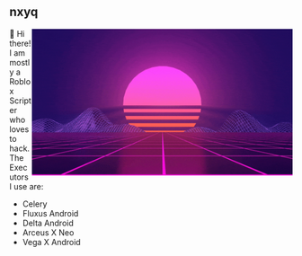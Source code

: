 ## nxyq
> <img src=".gif" align="right"/>
👋
Hi there!
I am mostly a Roblox Scripter who loves to hack.
The Executors I use are:
- Celery
- Fluxus Android
- Delta Android
- Arceus X Neo
- Vega X Android
